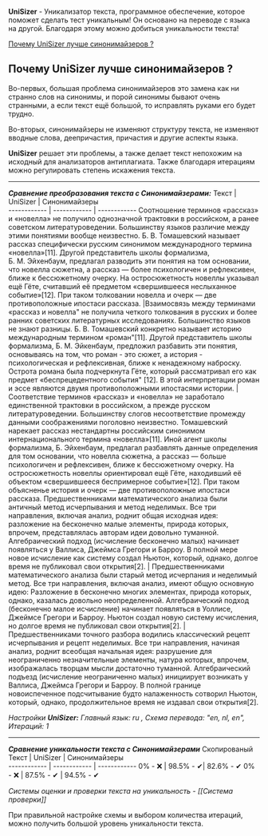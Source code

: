 **UniSizer** - Уникализатор текста, программное обеспечение, которое поможет сделать тест уникальным! Он основано на переводе с языка на другой. Благодаря этому можно добиться уникальности текста!

[Почему UniSizer лучше синонимайзеров ?](#Почему-UniSizer-лучше-синонимайзеров-)
## Почему UniSizer лучше синонимайзеров ?

Во-первых, большая проблема синонимайзеров это замена как ни странно слов на синонимы, и порой синонимы бывают очень странными, а если текст ещё большой, то исправлять руками его будет трудно.

Во-вторых, синонимайзеры не изменяют структуру текста, не изменяют вводные слова, деепричастия, причастия и другие аспекты языка.

**UniSizer** решает эти проблемы, а также делает текст непохожим  на исходный для анализаторов антиплагиата. Также благодаря итерациям можно регулировать степень искажения текста.

---

***Сравнение преобразования текста с Синонимайзерами:***
Текст | UniSizer | Синонимайзеры  
------------ | ------------ | ------------
Соотношение терминов «рассказ» и «новелла» не получило однозначной трактовки в российском, а ранее советском литературоведении. Большинству языков различие между этими понятиями вообще неизвестно. Б. В. Томашевский называет рассказ специфически русским синонимом международного термина «новелла»[11]. Другой представитель школы формализма, Б. М. Эйхенбаум, предлагал разводить эти понятия на том основании, что новелла сюжетна, а рассказ — более психологичен и рефлексивен, ближе к бессюжетному очерку. На остросюжетность новеллы указывал ещё Гёте, считавший её предметом «свершившееся неслыханное событие»[12]. При таком толковании новелла и очерк — две противоположные ипостаси рассказа. |Взаимосвязь между терминами «рассказ и новелла" не получила четкого толкования в русских и более ранних советских литературных исследованиях. Большинство языков не знают разницы. Б. В. Томашевский конкретно называет историю международным термином «роман"[11]. Другой представитель школы формализма, Б. М. Эйкенбаум, предложил разбавить эти понятия, основываясь на том, что роман - это сюжет, а история - психологическая и рефлексивная, ближе к ненадежному наброску. Острота романа была подчеркнута Гёте, который рассматривал его как предмет «беспрецедентного события" [12]. В этой интерпретации роман и эссе являются двумя противоположными ипостасями истории.  | Соответствие терминов «рассказ» и «новелла» не заработало единственной трактовки в российском, а прежде русском литературоведении. Большинству слогов несоответствие промежду данными соображениями поголовно неизвестно. Томашевский нарекает рассказ нестандартны российским синонимом интернационального термина «новелла»[11]. Иной агент школы формализма, Б. Эйхенбаум, предлагал разбавлять данные определения для том основании, что новелла сюжетна, а рассказ — больше психологичен и рефлексивен, ближе к бессюжетному очерку. На остросюжетность новеллы ориентировал ещё Гёте, находивший её объектом «свершившееся беспримерное событие»[12]. При таком объясненье история и очерк — две противоположные ипостаси рассказа.
Предшественниками математического анализа были античный метод исчерпывания и метод неделимых. Все три направления, включая анализ, роднит общая исходная идея: разложение на бесконечно малые элементы, природа которых, впрочем, представлялась авторам идеи довольно туманной. Алгебраический подход (исчисление бесконечно малых) начинает появляться у Валлиса, Джеймса Грегори и Барроу. В полной мере новое исчисление как систему создал Ньютон, который, однако, долгое время не публиковал свои открытия[2]. | Предшественниками математического анализа были старый метод исчерпания и неделимый метод.   Все три направления, включая анализ, имеют общую основную идею: Разложение в бесконечно многих элементах, природа которых, однако, казалась довольно неопределенной.   Алгебраический подход (бесконечно малое исчисление) начинает появляться в Уоллисе, Джеймсе Грегори и Барроу.   Ньютон создал новую систему исчисления, но долгое время не публиковал свои открытия[2]. | Предшественниками точного разбора водились классический рецепт исчерпывания и рецепт неделимых. Все три направления, начиная анализ, роднит всеобщая начальная идея: разрушение для неограниченно незначительные элементы, натура которых, впрочем, изображалась творцам мысли достаточно туманной. Алгебраический подъезд (исчисление неограниченно малых) инициирует возникать у Валлиса, Джеймса Грегори и Барроу. В полной границе новоиспеченное подсчитывание будто налаженность сотворил Ньютон, который, однако, продолжительное время не издавал свои открытия[2].

*Настройки* ***UniSizer:*** *Главный язык: ru , Схема перевода: "en, nl, en", Итераций: 1*

---

***Сравнение уникальности текста с Синонимайзерами***
Скопированый Текст | UniSizer | Синонимайзеры  
------------ | ------------ | ------------
0% - ❌ | 98.5% - ✔| 82.6% - ✔ 
0% - ❌ | 87.5% - ✔ | 94.5% - ✔

*Системы оценки и проверки текста на уникальность - [[Система проверки]]*

При правильной настройке схемы и выбором количества итераций, можно получить большой уровень уникальности текста. 
